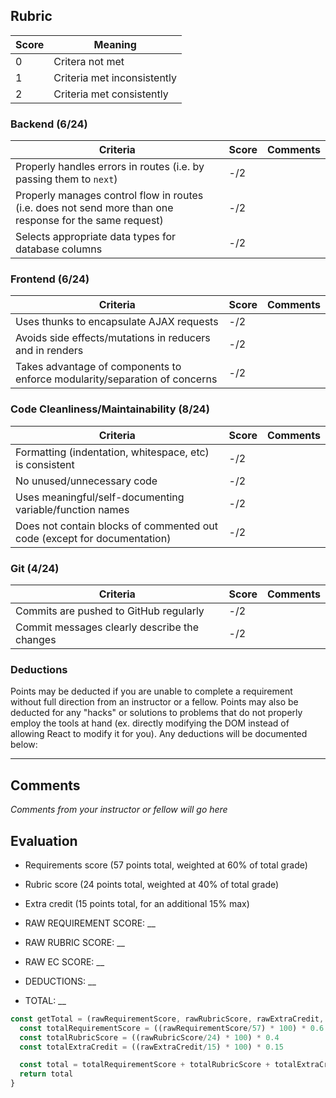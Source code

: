 ## Rubric

| Score | Meaning
| ------------- |-------------|
| 0 | Critera not met
| 1 | Criteria met inconsistently
| 2 | Criteria met consistently

### Backend (6/24)

| Criteria | Score | Comments |
| ------------- |-------------| -----|
| Properly handles errors in routes (i.e. by passing them to `next`) | -/2 | |
| Properly manages control flow in routes (i.e. does not send more than one response for the same request) | -/2 | |
| Selects appropriate data types for database columns | -/2 | |

### Frontend (6/24)

| Criteria | Score | Comments |
| ------------- |-------------| -----|
| Uses thunks to encapsulate AJAX requests | -/2 | |
| Avoids side effects/mutations in reducers and in renders | -/2 | |
| Takes advantage of components to enforce modularity/separation of concerns | -/2 | |

### Code Cleanliness/Maintainability (8/24)

| Criteria | Score | Comments |
| ------------- |-------------| -----|
| Formatting (indentation, whitespace, etc) is consistent | -/2 | |
| No unused/unnecessary code | -/2 | |
| Uses meaningful/self-documenting variable/function names | -/2 | |
| Does not contain blocks of commented out code (except for documentation) | -/2 | |

### Git (4/24)

| Criteria | Score | Comments |
| ------------- |-------------| -----|
| Commits are pushed to GitHub regularly | -/2 | |
| Commit messages clearly describe the changes | -/2 | |

### Deductions

Points may be deducted if you are unable to complete a requirement without full direction from an instructor or a fellow. Points may also be deducted for any "hacks" or solutions to problems that do not properly employ the tools at hand (ex. directly modifying the DOM instead of allowing React to modify it for you). Any deductions will be documented below:

______

## Comments

_Comments from your instructor or fellow will go here_

## Evaluation

- Requirements score (57 points total, weighted at 60% of total grade)
- Rubric score (24 points total, weighted at 40% of total grade)
- Extra credit (15 points total, for an additional 15% max)

- RAW REQUIREMENT SCORE: __
- RAW RUBRIC SCORE: __
- RAW EC SCORE: __
- DEDUCTIONS: __

- TOTAL: __

```javascript
const getTotal = (rawRequirementScore, rawRubricScore, rawExtraCredit, deductions) => {
  const totalRequirementScore = ((rawRequirementScore/57) * 100) * 0.6
  const totalRubricScore = ((rawRubricScore/24) * 100) * 0.4
  const totalExtraCredit = ((rawExtraCredit/15) * 100) * 0.15

  const total = totalRequirementScore + totalRubricScore + totalExtraCredit - deductions
  return total
}
```
